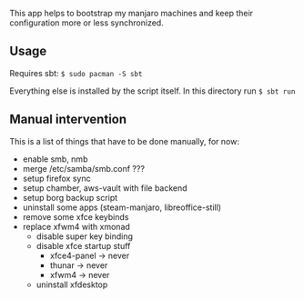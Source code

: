 This app helps to bootstrap my manjaro machines and keep their
configuration more or less synchronized.

## Usage

Requires sbt:
`$ sudo pacman -S sbt`

Everything else is installed by the script itself. In this directory run `$ sbt run`

## Manual intervention

This is a list of things that have to be done manually, for now:

- enable smb, nmb
- merge /etc/samba/smb.conf ???
- setup firefox sync
- setup chamber, aws-vault with file backend
- setup borg backup script
- uninstall some apps (steam-manjaro, libreoffice-still)
- remove some xfce keybinds
- replace xfwm4 with  xmonad
  - disable super key binding
  - disable xfce startup stuff
    - xfce4-panel -> never
    - thunar -> never
    - xfwm4 -> never
  - uninstall xfdesktop
